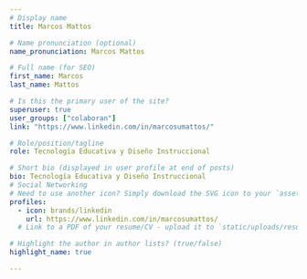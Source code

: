 ```yaml
---
# Display name
title: Marcos Mattos

# Name pronunciation (optional)
name_pronunciation: Marcos Mattos

# Full name (for SEO)
first_name: Marcos 
last_name: Mattos

# Is this the primary user of the site?
superuser: true
user_groups: ["colaboran"]
link: "https://www.linkedin.com/in/marcosumattos/"

# Role/position/tagline
role: Tecnología Educativa y Diseño Instruccional

# Short bio (displayed in user profile at end of posts)
bio: Tecnología Educativa y Diseño Instruccional
# Social Networking
# Need to use another icon? Simply download the SVG icon to your `assets/media/icons/` folder.
profiles:
  - icon: brands/linkedin
    url: https://www.linkedin.com/in/marcosumattos/
  # Link to a PDF of your resume/CV - upload it to `static/uploads/resume.pdf`

# Highlight the author in author lists? (true/false)
highlight_name: true

---
```


